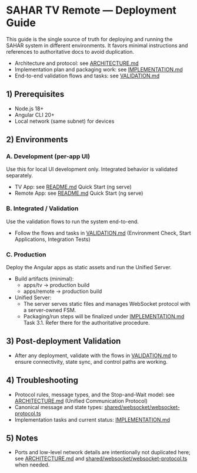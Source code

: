 # SAHAR TV Remote — Deployment Guide

This guide is the single source of truth for deploying and running the SAHAR system in different environments. It favors minimal instructions and references to authoritative docs to avoid duplication.

- Architecture and protocol: see [ARCHITECTURE.md](./ARCHITECTURE.md)
- Implementation plan and packaging work: see [IMPLEMENTATION.md](./IMPLEMENTATION.md)
- End-to-end validation flows and tasks: see [VALIDATION.md](./VALIDATION.md)

## 1) Prerequisites
- Node.js 18+
- Angular CLI 20+
- Local network (same subnet) for devices

## 2) Environments

### A. Development (per-app UI)
Use this for local UI development only. Integrated behavior is validated separately.
- TV App: see [README.md](./README.md) Quick Start (ng serve)
- Remote App: see [README.md](./README.md) Quick Start (ng serve)

### B. Integrated / Validation
Use the validation flows to run the system end-to-end.
- Follow the flows and tasks in [VALIDATION.md](./VALIDATION.md) (Environment Check, Start Applications, Integration Tests)

### C. Production
Deploy the Angular apps as static assets and run the Unified Server.
- Build artifacts (minimal):
  - apps/tv → production build
  - apps/remote → production build
- Unified Server:
  - The server serves static files and manages WebSocket protocol with a server-owned FSM.
  - Packaging/run steps will be finalized under [IMPLEMENTATION.md](./IMPLEMENTATION.md) Task 3.1. Refer there for the authoritative procedure.

## 3) Post-deployment Validation
- After any deployment, validate with the flows in [VALIDATION.md](./VALIDATION.md) to ensure connectivity, state sync, and control paths are working.

## 4) Troubleshooting
- Protocol rules, message types, and the Stop-and-Wait model: see [ARCHITECTURE.md](./ARCHITECTURE.md) (Unified Communication Protocol)
- Canonical message and state types: [shared/websocket/websocket-protocol.ts](./shared/websocket/websocket-protocol.ts)
- Implementation tasks and current status: [IMPLEMENTATION.md](./IMPLEMENTATION.md)

## 5) Notes
- Ports and low-level network details are intentionally not duplicated here; see [ARCHITECTURE.md](./ARCHITECTURE.md) and [shared/websocket/websocket-protocol.ts](./shared/websocket/websocket-protocol.ts) when needed.
